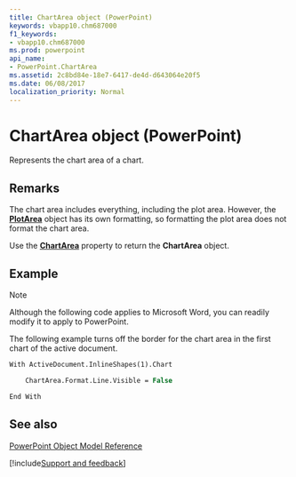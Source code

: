 ```yaml
---
title: ChartArea object (PowerPoint)
keywords: vbapp10.chm687000
f1_keywords:
- vbapp10.chm687000
ms.prod: powerpoint
api_name:
- PowerPoint.ChartArea
ms.assetid: 2c8bd84e-18e7-6417-de4d-d643064e20f5
ms.date: 06/08/2017
localization_priority: Normal
---
```



# ChartArea object (PowerPoint)

Represents the chart area of a chart. 


## Remarks

The chart area includes everything, including the plot area. However, the  **[PlotArea](PowerPoint.PlotArea.md)** object has its own formatting, so formatting the plot area does not format the chart area.

Use the  **[ChartArea](PowerPoint.Chart.ChartArea.md)** property to return the **ChartArea** object.


## Example




> [!NOTE] 
> Although the following code applies to Microsoft Word, you can readily modify it to apply to PowerPoint.

The following example turns off the border for the chart area in the first chart of the active document.




```vb
With ActiveDocument.InlineShapes(1).Chart

    ChartArea.Format.Line.Visible = False

End With
```


## See also


[PowerPoint Object Model Reference](overview/PowerPoint/object-model.md)

[!include[Support and feedback](~/includes/feedback-boilerplate.md)]
